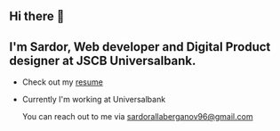 ## Hi there 👋 

## I'm Sardor, Web developer and Digital Product designer at JSCB Universalbank.

* Check out my [resume](https://gist.github.com/SardorAllaberganov/65e4d59f03e3fdffeb4f9bb1b545e9fc)
* Currently I'm working at Universalbank

  You can reach out to me via [sardorallaberganov96@gmail.com](mailto:sardorallaberganov96@gmail.com)

<!--
**SardorAllaberganov/SardorAllaberganov** is a ✨ _special_ ✨ repository because its `README.md` (this file) appears on your GitHub profile.

Here are some ideas to get you started:

- 🔭 I’m currently working on ...
- 🌱 I’m currently learning ...
- 👯 I’m looking to collaborate on ...
- 🤔 I’m looking for help with ...
- 💬 Ask me about ...
- 📫 How to reach me: ...
- 😄 Pronouns: ...
- ⚡ Fun fact: ...
-->
